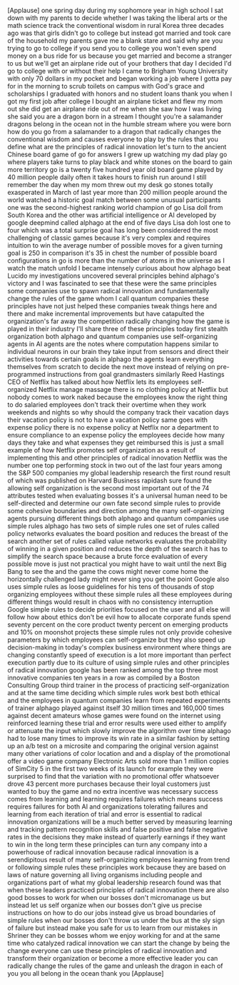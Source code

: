 
[Applause]
one spring day during my sophomore year
in high school I sat down with my
parents to decide whether I was taking
the liberal arts or the math science
track the conventional wisdom in rural
Korea three decades ago was that girls
didn&#39;t go to college but instead got
married and took care of the household
my parents gave me a blank stare and
said why are you trying to go to college
if you send you to college you won&#39;t
even spend money on a bus ride for us
because you get married and become a
stranger to us but we&#39;ll get an airplane
ride out of your brothers that day I
decided I&#39;d go to college with or
without their help
I came to Brigham Young University with
only 70 dollars in my pocket and began
working a job where I gotta pay for in
the morning to scrub toilets on campus
with God&#39;s grace and scholarships I
graduated with honors and no student
loans thank you
when I got my first job after college I
bought an airplane ticket and flew my
mom out she did get an airplane ride out
of me when she saw how I was living she
said you are a dragon born in a stream I
thought you&#39;re a salamander dragons
belong in the ocean not in the humble
stream where you were born how do you go
from a salamander to a dragon that
radically changes the conventional
wisdom and causes everyone to play by
the rules that you define what are the
principles of radical innovation let&#39;s
turn to the ancient Chinese board game
of go for answers I grew up watching my
dad play go where players take turns to
play black and white stones on the board
to gain more territory go is a twenty
five hundred year old board game played
by 40 million people daily often it
takes hours to finish run around I still
remember the day when my mom threw out
my desk go stones totally exasperated in
March of last year more than 200 million
people around the world watched a
historic goal match between some unusual
participants one was the second-highest
ranking world champion of go Lisa doll
from South Korea and the other was
artificial intelligence or AI developed
by google deepmind called alphago at the
end of five days Lisa doh lost one to
four which was a total surprise goal has
long been considered the most
challenging of classic games because
it&#39;s very complex and requires intuition
to win the average number of possible
moves for a given turning goal is 250 in
comparison it&#39;s 35 in chest
the number of possible board
configurations in go is more than the
number of atoms in the universe as I
watch the match unfold
I became intensely curious about how
alphago beat
Lucido my investigations uncovered
several principles behind alphago&#39;s
victory and I was fascinated to see that
these were the same principles some
companies use to spawn radical
innovation and fundamentally change the
rules of the game whom I call quantum
companies these principles have not just
helped these companies
tweak things here and there and make
incremental improvements but have
catapulted the organization&#39;s
far away the competition radically
changing how the game is played in their
industry I&#39;ll share three of these
principles today first stealth
organization both alphago and quantum
companies use self-organizing agents in
AI agents are the notes where
computation happens similar to
individual neurons in our brain they
take input from sensors and direct their
activities towards certain goals in
alphago the agents learn everything
themselves from scratch to decide the
next move instead of relying on
pre-programmed instructions from goal
grandmasters similarly Reed Hastings CEO
of Netflix has talked about how Netflix
lets its employees self-organized
Netflix manage massage there is no
clothing policy at Netflix but nobody
comes to work naked because the
employees know the right thing to do
salaried employees don&#39;t track their
overtime when they work weekends and
nights so why should the company track
their vacation days
their vacation policy is not to have a
vacation policy same goes with expense
policy
there is no expense policy at Netflix
nor a department to ensure compliance to
an expense policy the employees decide
how many days they take and what
expenses they get reimbursed this is
just a small example of how Netflix
promotes self organization as a result
of implementing this and other
principles of radical innovation Netflix
was the number one top performing stock
in two out of the last four years
among the S&amp;P 500 companies my global
leadership research the first round
result of which was published on Harvard
Business rapidash sure found the
allowing self organization is the second
most important out of the 74 attributes
tested when evaluating bosses it&#39;s a
universal human need to be self-directed
and determine our own fate
second simple rules to provide some
cohesive boundaries and direction among
the many self-organizing agents pursuing
different things both alphago and
quantum companies use simple rules
alphago has two sets of simple rules one
set of rules called policy networks
evaluates the board position and reduces
the breast of the search another set of
rules called value networks evaluates
the probability of winning in a given
position and reduces the depth of the
search it has to simplify the search
space because a brute force evaluation
of every possible move is just not
practical you might have to wait until
the next Big Bang to see the and the
game the cows might never come home the
horizontally challenged lady might never
sing you get the point
Google also uses simple rules as loose
guidelines for his tens of thousands of
stop organizing employees without these
simple rules all these employees during
different things would result in chaos
with no consistency interruption Google
simple rules to decide priorities
focused on the user and all else will
follow
how about ethics don&#39;t be evil how to
allocate corporate funds spend seventy
percent on the core product twenty
percent on emerging products and 10% on
moonshot projects these simple rules not
only provide cohesive parameters by
which employees can self-organize but
they also speed up decision-making in
today&#39;s complex business environment
where things are changing constantly
speed of execution is a lot more
important than perfect execution partly
due to its culture of using simple rules
and other principles of radical
innovation google has been ranked among
the top three most innovative companies
ten years in a row as compiled by a
Boston Consulting Group third trainer in
the process of practicing
self-organization and at the same time
deciding which simple rules work best
both ethical and the employees in
quantum companies learn from repeated
experiments of trainer alphago played
against itself 30 million times and
160,000 times against decent amateurs
whose games were found on the internet
using reinforced learning these trial
and error results were used either to
amplify or attenuate the input which
slowly improve the algorithm over time
alphago had to lose many times to
improve its win rate
in a similar fashion by setting up an
a/b test on a microsite and comparing
the original version against many other
variations of color location and and a
display of the promotional offer a video
game company Electronic Arts sold more
than 1 million copies of SimCity 5 in
the first two weeks of its launch for
example they were surprised to find that
the variation with no promotional offer
whatsoever drove 43 percent more
purchases because their loyal customers
just wanted to buy the game and no extra
incentive was necessary success comes
from learning and learning requires
failures which means success requires
failures for both AI and organizations
tolerating failures and learning from
each iteration of trial and error is
essential to radical innovation
organizations will be a much better
served by measuring learning and
tracking pattern recognition skills and
false positive and false negative rates
in the decisions they make
instead of quarterly earnings if they
want to win in the long term these
principles can turn any company into a
powerhouse of radical innovation because
radical innovation is a serendipitous
result of many self-organizing employees
learning from trend or following simple
rules these principles work because they
are based on laws of nature governing
all living organisms including people
and organizations part of what my global
leadership research found was that when
these leaders practiced principles of
radical innovation there are also good
bosses to work for when our bosses don&#39;t
micromanage us but instead let us self
organize when our bosses don&#39;t give us
precise instructions on how to do our
jobs
instead give us broad boundaries of
simple rules when our bosses don&#39;t throw
us under the bus at the sly sign of
failure but instead make you safe for us
to learn from our mistakes in Shriner
they can be bosses whom we enjoy working
for and at the same time who catalyzed
radical innovation we can start the
change by being the change everyone can
use these principles of radical
innovation and transform their
organization or become a more effective
leader you can radically change the
rules of the game and unleash the dragon
in each of you you all belong in the
ocean thank you
[Applause]

